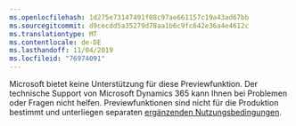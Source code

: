 ```yaml
---
ms.openlocfilehash: 1d275e73147491f08c97ae661157c19a43ad67bb
ms.sourcegitcommit: d9cecdd5a35279d78aa1b6c9fc642e36a4e4612c
ms.translationtype: MT
ms.contentlocale: de-DE
ms.lasthandoff: 11/04/2019
ms.locfileid: "76974091"
---
```

Microsoft bietet keine Unterstützung für diese Previewfunktion. Der technische Support von Microsoft Dynamics 365 kann Ihnen bei Problemen oder Fragen nicht helfen. Previewfunktionen sind nicht für die Produktion bestimmt und unterliegen separaten [ergänzenden Nutzungsbedingungen](https://go.microsoft.com/fwlink/p/?LinkId=511446).